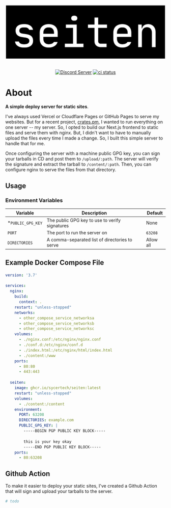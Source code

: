 <div align="center">
	<br>
	<p>
		<a href="https://github.com/sycertech/seiten"><img src="./.github/assets/logo.png" width="500" alt="seiten logo" /></a>
	</p>
	<br>
	<a href="https://discord.gg/RU3FhmX3Ja"><img alt="Discord Server" src="https://img.shields.io/discord/1041931589631881257?color=5865F2&logo=discord&logoColor=white"></a>
	<a href="https://github.com/sycertech/seiten/actions/workflows/ci.yml"><img alt="ci status" src="https://github.com/sycertech/seiten/actions/workflows/ci.yml/badge.svg"></a>
</div>

# About
**A simple deploy server for static sites**.

I've always used Vercel or Cloudflare Pages or GitHub Pages to serve my websites. But for a recent project, [crates.pm](https://github.com/sycertech/crates.pm), I wanted to run everything on one server -- my server. So, I opted to build our Next.js frontend to static files and serve them with nginx. But, I didn't want to have to manually upload the files every time I made a change. So, I built this simple server to handle that for me.  

Once configuring the server with a machine public GPG key, you can sign your tarballs in CD and post them to `/upload/:path`. The server will verify the signature and extract the tarball to `/content/:path`. Then, you can configure nginx to serve the files from that directory.

## Usage
### Environment Variables
| Variable | Description | Default |
| --- | --- | --- |
| *`PUBLIC_GPG_KEY` | The public GPG key to use to verify signatures | None |
| `PORT` | The port to run the server on | `63208` |
| `DIRECTORIES` | A comma-separated list of directories to serve | Allow all |

## Example Docker Compose File
```yml
version: '3.7'

services:
  nginx:
    build:
      context: .
    restart: "unless-stopped"
    networks:
      - other_compose_service_networksa
      - other_compose_service_networksb
      - other_compose_service_networksc
    volumes:
      - ./nginx.conf:/etc/nginx/nginx.conf
      - ./conf.d:/etc/nginx/conf.d
      - ./index.html:/etc/nginx/html/index.html
      - ./content:/www
    ports:
      - 80:80
      - 443:443

  seiten:
    image: ghcr.io/sycertech/seiten:latest
    restart: "unless-stopped"
    volumes:
      - ./content:/content
    environment:
      PORT: 63208
      DIRECTORIES: example.com
      PUBLIC_GPG_KEY: |
        -----BEGIN PGP PUBLIC KEY BLOCK-----

        this is your key okay
        -----END PGP PUBLIC KEY BLOCK-----
    ports:
      - 80:63208
```

## Github Action
To make it easier to deploy your static sites, I've created a Github Action that will sign and upload your tarballs to the server.
```yml
# todo
```
